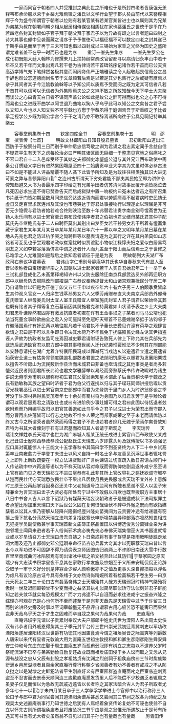 <!-- { "loadSidebar": true } -->
　　一家而同官于朝者四人并受推封之典此世之所难也于是所封四老者皆康强无恙释韦布承命服以荣于乡葢尤难焉徽之潘氏以文学行业望于郡乆矣由前代以来簮缨相辉于今为盛今所谓官于朝者以位则有若某官某有若某官某皆进士也以属则其为兄某为弟某为叔在朝署间朝夕相从起居相侍谋议相质犹在家也葢潘氏之世徳于是乎在乃若四老各封其封皆如子官子拜于朝父拜于家君子以为异故有颂之以言者题曰四封之诗大其事也郎中旦袭而藏之请序于予予惟徳可以福征福不可以数定四老之封其遂已于斯乎由是而至于再于三未可知也倡以四封成以三锡始为家乗之光终为国史之盛所谓尤难者盖不在乎一时而已也是为序
　　重订一峯先生集序
　　一峯先生罗公在成化初既魁大廷入翰林为修撰未几上扶持纲常疏改官留都寻以病请归永丰山中若干年卒又若干年而文集出焉凡若干巻为古律诗若干首碑铭序记诸作若干首而已公天资高迈学博气充下笔肆然各极其意而闳阔竒伟严正端雅读之令人起敬起畏信哉公之昌于辞也然公志道德而尚名节于文章顾若后焉是以若是其少也集行之后或疑有赝焉以杂乎其间者其子今江隂教谕榦等以予知公间以质焉予受而阅之既为定其可信者凡若干首其可以信可以无信者为外集附焉夫公之文岂不敏之所敢知哉今天下学士大夫聚而谈公之心曰青天白日者不谋同声盖公论如此是故公之辞可得而拟也公之心不可得而易也公之进既不曲学以阿世退乃曲笔以狥人乎乌乎此可以知公之文矣昔之君子尝以文知人今也以人知文独不可乎榦也方懋于学葢夙得于庭训焉吾于斯重叹之予比者承乏视学公乡既为祠公学宫今于干之请乃亦不敢辞焉诸所向徃于公具见祠记特举其槩云





　　容春堂前集巻十四
　　钦定四库全书
　　容春堂前集卷十五　　　　明　邵宝　撰表传【七首】
　　明故文林郎阳山县知县殷君墓表
　　君初赴阳山道出江西防予于按察分司三日而别予举仲尼忠信笃敬之训为君诵之君志素定闻予言益自信不疑君平生有天下之虑每论治必曰严明其诸区画无巨细一于整肃见寛弛之俗痛叱之不容口君自十二入邑庠受经于其姑之夫都御史冰壑盛公退与其外兄江西布政使中斋秦公订质疑义学日有进然累困塲屋至四十二始膺贡卒业大学其为文虽时体必叅古法曰不如是不能过人评品精覈不随人髙下此皆予所知及是为政往往相类独其识大进无苛察之弊与昔顿异阳山广之连州古所谓天下穷处君能不鄙夷其民始至即为讲律令俾知趋避又大书为善最乐四字印给之有兄弟争田者仿苏清河故事反覆开谕皆感泣去凡死囚必求生道不得已焚香告天而后成狱狱中置一响板约曰寃未达者击之有所召集书片纸于门皆如期至数月间恩信旁达逺近胥向而君以劳感瘴竟不起君病时吏民祷无虚日又走百里求医连州及其没也市巷哭达于野君处事接物行以理遂止以理屈是非可否无少隐假与君防者始若难合终则浃洽至数十年弗替君讳贵字南金别号惺斋世为无钖人永乐间有以进士累官至云南布政使讳序者君之伯祖也君父缙母某氏君其仲子配莫氏先卒继鲍氏有子二人曰聘臣莫出其别出曰梦臣女若干孙男女若干所着有惺斋集藏于家君生某年某月某日卒某年某月某日年六十一葬以卒之又明年某月某日墓在某地从先兆也君之防过杭予哭之恸聘臣等以墓表请遂为之其行之详在其内弟莫如山志铭者可互见也予尝观君论政似崔寔忧时似贾谊勤小物似江禄惇夫妇之爱似白居易笃朋友之义如李若谷落落侪辈中谓之迂者什人而九盖至于阳山而后信焉士之于世修之已难孚之人尤难固如是哉后之欲知君者请征于是是为表
　　明故朝列大夫湖广布政司右叅议华君墓表
　　君讳山字仁甫别号静庵华其氏也华自春秋来代有显人至晋以孝称者曰宝钖诸华宗之入国朝以进士起家者若干人实自君始君年二十一举于乡三试礼部登成化乙未髙第释褐知许州以父防去服除迁南京兵部武选员外郎再迁职方郎中以继母防去服除改刑部擢湖广右叅议奉勅提督太和山诸宫观兼抚民分守居二年乃自请致仕以归是为正徳丁卯又五年壬申以疾卒年六十有六子男三人伯頥季贲皆庠生其仲观义官女一人归庠生钱萃孙男女六人父季芳甫赠奉直大夫南京兵部员外郎母夏氏赠宜人继母娄氏封太宜人室王氏赠宜人继室施氏封宜人君子谓君以荣始终其葬也既有铭者其子頥等复立石墓前因其舅施君克和持莫君如山状请予表之乡士大夫类知君忠朴谦厚然君固亦有激发抗直者初君在许有王佥事埙之子某者司马马公壻也犯法当死董佥事龄欲曲全之君入分司庭辩至免冠吁天顿首不已董媿谢卒抵于法钧邻于许徽藩国焉许有奸民两以地往献凡若干顷君执不予董长史彛见许濠有荷华之观肆言欲请之君曰是不可以言争即日令决其水荷乃不华民免于扰临颍民史经左诱其尹指盗诬人尹故为执政者友监司庇焉因减史罪君请附诬告致死人律上下称允其在兵部先为武选后武选缺官君以职方郎中摄其事稽世阅人迁代纪袭惟覈惟法不少徇其在刑部能以安静息请托在湖广尤着介特襄阳民冯成以罪减死当戍边乆讼避遣君立遣之蔓逮者始获安业道士有怙势冐领度牒逾礼部数者君置之法郧阳饥廪无以赈君为发襄阳粟或以擅告不听房山为流民薮新作县治而未城君曰非备也亟请城之其他事类是者尚多若恺弟近民者则固君所长弗论也君文学雅醇举以易经而旁熟蔡氏书传许政暇时为诸生讲説无倦季芳甫夙以慤称母初生君其父夏翁素知星术谓此子后当贵稍长学于魏茂之氏有勤敏称其族之望曰时济者于君为伯父行遂携以归与其子珵珏同师讲授后珵以贡官光禄署丞珏以进士累官南京吏部郎中而君为先登防于里门乡人为时济翁侈谈之季芳没于许须材弗得民吴茂者年七十余矣有蜀材将为身图乃以归君季芳于是乎殓论者谓可以观君惠焉君之请致仕也或曰有进阶例少事灶媚可得之君曰此固以待恬退者兹欲附焉而乃用媚乎故归以旧官其善退如此乌乎今之君子以成进士为荣君出而守郡入而分曹再出佐藩皆可以行志之地故不惟乡人荣之而邦家咸荣之至于未老而请优防以终又古今之所谓荣者虽然荣而茍得之君子不贵也若君者庶几无媿于荣焉尔矣吾故知君特为书其大者俾刻于石有过君墓而欲知其人者请于斯观之
　　李天瑞传
　　天瑞讳文祥姓李氏天瑞字也世为湖广麻城人祖某正统壬戌进士累官山西布政使父某成化己丑进士歴陜西叅政叅政公配赵氏生天瑞五六岁即露头角及就傅授以书多诵强记应口属对辄能惊人十三能文十五学春秋书其简曰学不到圣贤终为人下二十中乡试髙第卒业南雍愈力于学登丁未进士以风义自持一时名士多与友善见沉浮世事者辄叱詈之上即阼上新政疏要在一权立法进贤黜奸广言纳谏语过切直疏入数日召诣左顺门中人传诘疏中中兴再造等语以为不祥天瑞从容对命既而得防俾佐剧县遂补咸宁丞至谒上官有欲门见之者天瑞郤立不进曰庭叅有礼此非其所上官改容礼之廵抚欲调守城卒从廵而民壮代守天瑞悉放民壮卒不果出凡居数月民吏畏服或言天瑞不宜外补上意解时三原王公再起掌铨因奏召还关中父老拥道号泣监司有所餽者悉谢不受人以孟子宋薛兼金为言天瑞曰孟子大贤必有所处吾宁过中不敢假以自欺也既至授职方主事居十八日中书舍人吉人以言下诏狱乃有媒蘖天瑞妄议朝政者于是被逮成状下法司拟罪主者承望比附加重天瑞曰天下后世公义固在复何恨哉诬伏不辞中外寃之既而有欲指媒蘖者以讼其人惧乃密解从轻降兴隆衞经歴兴隆处苗夷间为云贵要冲途有给递疆有窃攘上慢下抗名分荡然天瑞立法均差复招致寨长申断塲禁虽异种部落亦凛然知畏相戒无犯提学吴副使檄兼学事天瑞首新文庙簿正祭品置田以供博选俊秀分斋肄业亲为讲説邻境士闻风来逰者若干人俗尚邪术病必祷鬼丧必奉佛天瑞集僧巫火其书器遣就常业或以岁旱请召方士天瑞曰毋吾自祷之卜日斋戒将有事于群望是夜雨厥明徒跣走龙洞大雨及还乃止都御史邓公廷瓉奉命征苗咨访兵畧大竒其才以宪职荐天瑞曰昔以言出今以军功进不可固辞不得乃请赍表京师因图告归疏两上不许即日南还大雪中行数百里至商城曲河冰陷陨焉有司出诸冰中殡之弟文祯奔赴以其防归于蔡家园之原天瑞少有大志读书积学昼夜不息其在家敦行孝友施及宗姻至于义所未安辄侃侃正论辞受取予一审于义好分别是非寡合少容人颇称傲亦不之恤及更事乆深自抑损每以浮名为虑凡有议论原古证今具有条绪于文亦然诗尚精婉所着有检斋稿若干卷生男一曰京元夭死女二年三十论曰古有磊落竒伟之士天瑞殆其人哉方天瑞弱冠时精神气槩殆将傲睨一世及迟回颠顿曾不少变而持之益坚其执礼似简尽职似矫守法似刻非君子鲜能知之若夫敛华就实每恐规模太广而才力弗逮不以自沮而必求往进咸宁之振奋兴隆之综理亦可观矣充是心也何所不至而遽至于是岂非天哉先是天瑞雪中过予于许留三日而别论讲经史旁及时事以至词章翰墨无不品评自谓慕古用心极苦恐不能夀已而果然岂非天哉乌乎天之于才生之固难而卒自戕之果何为哉果何为哉
　　史直庵传
　　直庵讳埙字元谐以子贵累封奉议大夫户部郎中姓史氏世为溧阳人系出周太史佚汉有讳恭者用外戚恩得矦其三子季元封平台传三世曰崇光武初迁青冀刺史以军功改溧阳矦遂居溧阳终汉世世爵有功徳其地因庙食焉今谓之祖矦吴晋之际嵩爽等列爵数人唐宋以来代有显者元敎谕大用为直庵五世祖生敎授和卿和卿生彦刚彦刚生舜安舜安生仲和号东庄东庄娶于周生直庵五岁而孤甫弱冠即有树立之志每以不逮养父岁时祭祀流涕不已卒与弟某勤俭自励复还故业既而祖矦庙田侵于乡人讼而取之又念从兄源有战没之忠从父辰有刲股之孝祖姑贞有沈渊之烈创祠于祖矦庙傍曰三节时矦族繁衍满乡邑居湖埭者且百余家直庵行尊行称朝夕省阅善者有劝不善者有戒戒之不从防众挞之以是湖埭之史鲜犯法者平生刚直好义有巨室匿群盗直庵靣叱之巨室嗾盗刺焉盗至不忍害而去景泰天顺间连三嵗歉直庵悉发贷里人后不能偿不少校遇乏者辄周之虽妻子仅足而恒以为急故无疏戚近逺皆以长者称之其家法暗合古人为君子所取者尤多年七十一以治丁未四月某日卒子三人学孳孚学举进士今官郎中以治行称孙三人论曰予与郎中君为同官尝闻其道溧阳矦谱系甚悉又尝闻其三节祠之故各为诗纪之及观吴太史述直庵翁事行乃知世徳之后犹有人焉经着象贤传论复始不可诬也使翁不自立以怀先古则所谓祖矦庙者且将废坠况三节乎由是观之翁惟无所遇故止于是茍有所遇其可书当有尤大者矣虽然翁不自见以归其子孙岂有量哉岂有量哉
　　厉青田传
